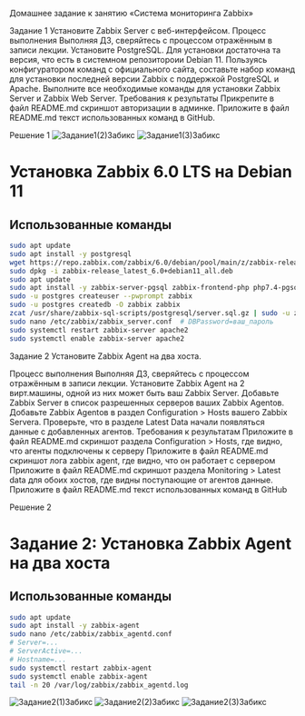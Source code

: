 Домашнее задание к занятию «Система мониторинга Zabbix»

Задание 1
Установите Zabbix Server с веб-интерфейсом.
Процесс выполнения
Выполняя ДЗ, сверяйтесь с процессом отражённым в записи лекции.
Установите PostgreSQL. Для установки достаточна та версия, что есть в системном репозитороии Debian 11.
Пользуясь конфигуратором команд с официального сайта, составьте набор команд для установки последней версии Zabbix с поддержкой PostgreSQL и Apache.
Выполните все необходимые команды для установки Zabbix Server и Zabbix Web Server.
Требования к результаты
Прикрепите в файл README.md скриншот авторизации в админке.
Приложите в файл README.md текст использованных команд в GitHub.

Решение 1
![Задание1(2)Забикс](https://github.com/user-attachments/assets/072f1c7f-2fa4-40c3-b4a9-fd9f2c1da63b)
![Задание1(3)Забикс](https://github.com/user-attachments/assets/ec0e2ad2-fde0-4d56-a08f-0b3a0f3993f0)
# Установка Zabbix 6.0 LTS на Debian 11

## Использованные команды

```bash
sudo apt update
sudo apt install -y postgresql
wget https://repo.zabbix.com/zabbix/6.0/debian/pool/main/z/zabbix-release/zabbix-release_latest_6.0+debian11_all.deb
sudo dpkg -i zabbix-release_latest_6.0+debian11_all.deb
sudo apt update
sudo apt install -y zabbix-server-pgsql zabbix-frontend-php php7.4-pgsql zabbix-apache-conf zabbix-sql-scripts
sudo -u postgres createuser --pwprompt zabbix
sudo -u postgres createdb -O zabbix zabbix
zcat /usr/share/zabbix-sql-scripts/postgresql/server.sql.gz | sudo -u zabbix psql zabbix
sudo nano /etc/zabbix/zabbix_server.conf  # DBPassword=ваш_пароль
sudo systemctl restart zabbix-server apache2
sudo systemctl enable zabbix-server apache2
```
Задание 2
Установите Zabbix Agent на два хоста.

Процесс выполнения
Выполняя ДЗ, сверяйтесь с процессом отражённым в записи лекции.
Установите Zabbix Agent на 2 вирт.машины, одной из них может быть ваш Zabbix Server.
Добавьте Zabbix Server в список разрешенных серверов ваших Zabbix Agentов.
Добавьте Zabbix Agentов в раздел Configuration > Hosts вашего Zabbix Servera.
Проверьте, что в разделе Latest Data начали появляться данные с добавленных агентов.
Требования к результатам
Приложите в файл README.md скриншот раздела Configuration > Hosts, где видно, что агенты подключены к серверу
Приложите в файл README.md скриншот лога zabbix agent, где видно, что он работает с сервером
Приложите в файл README.md скриншот раздела Monitoring > Latest data для обоих хостов, где видны поступающие от агентов данные.
Приложите в файл README.md текст использованных команд в GitHub

Решение 2
# Задание 2: Установка Zabbix Agent на два хоста

## Использованные команды

```bash
sudo apt update
sudo apt install -y zabbix-agent
sudo nano /etc/zabbix/zabbix_agentd.conf
# Server=...
# ServerActive=...
# Hostname=...
sudo systemctl restart zabbix-agent
sudo systemctl enable zabbix-agent
tail -n 20 /var/log/zabbix/zabbix_agentd.log
```
![Задание2(1)Забикс](https://github.com/user-attachments/assets/7ef92a0f-fb69-4f30-9cb4-d9b9c7165aaa)
![Задание2(2)Забикс](https://github.com/user-attachments/assets/091275f1-88b4-4d93-8632-5fa473db21b6)
![Задание2(3)Забикс](https://github.com/user-attachments/assets/6fb656af-8076-4271-bf4e-16615e93b5c0)


